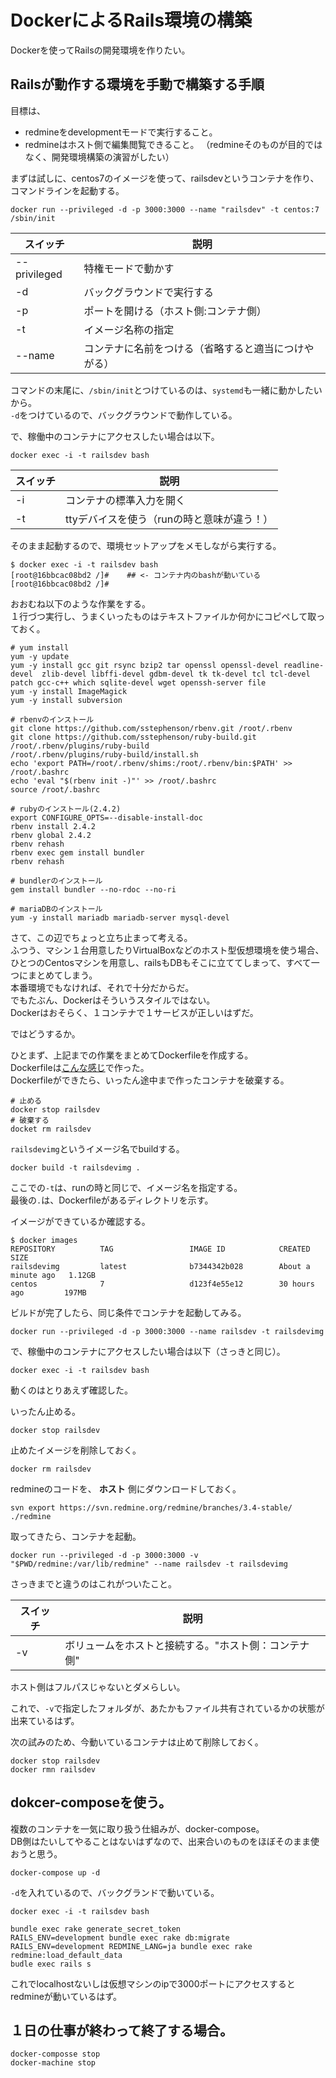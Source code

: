 # DockerによるRails環境の構築

Dockerを使ってRailsの開発環境を作りたい。  

## Railsが動作する環境を手動で構築する手順

目標は、
* redmineをdevelopmentモードで実行すること。  
* redmineはホスト側で編集閲覧できること。
  （redmineそのものが目的ではなく、開発環境構築の演習がしたい）

まずは試しに、centos7のイメージを使って、railsdevというコンテナを作り、コマンドラインを起動する。  
```
docker run --privileged -d -p 3000:3000 --name "railsdev" -t centos:7 /sbin/init
```

|スイッチ|説明|
|---|---|
|--privileged|特権モードで動かす|
|-d|バックグラウンドで実行する|
|-p|ポートを開ける（ホスト側:コンテナ側）|
|-t|イメージ名称の指定|
|--name|コンテナに名前をつける（省略すると適当につけやがる）|

コマンドの末尾に、`/sbin/init`とつけているのは、`systemd`も一緒に動かしたいから。  
`-d`をつけているので、バックグラウンドで動作している。  

で、稼働中のコンテナにアクセスしたい場合は以下。  
```
docker exec -i -t railsdev bash
```
|スイッチ|説明|
|---|---|
|-i|コンテナの標準入力を開く|
|-t|ttyデバイスを使う（runの時と意味が違う！）|

そのまま起動するので、環境セットアップをメモしながら実行する。
```
$ docker exec -i -t railsdev bash
[root@16bbcac08bd2 /]#    ## <- コンテナ内のbashが動いている
[root@16bbcac08bd2 /]#
```

おおむね以下のような作業をする。  
１行づつ実行し、うまくいったものはテキストファイルか何かにコピペして取っておく。  
```
# yum install
yum -y update
yum -y install gcc git rsync bzip2 tar openssl openssl-devel readline-devel  zlib-devel libffi-devel gdbm-devel tk tk-devel tcl tcl-devel patch gcc-c++ which sqlite-devel wget openssh-server file
yum -y install ImageMagick
yum -y install subversion

# rbenvのインストール
git clone https://github.com/sstephenson/rbenv.git /root/.rbenv
git clone https://github.com/sstephenson/ruby-build.git /root/.rbenv/plugins/ruby-build
/root/.rbenv/plugins/ruby-build/install.sh
echo 'export PATH=/root/.rbenv/shims:/root/.rbenv/bin:$PATH' >> /root/.bashrc
echo 'eval "$(rbenv init -)"' >> /root/.bashrc
source /root/.bashrc

# rubyのインストール(2.4.2)
export CONFIGURE_OPTS=--disable-install-doc
rbenv install 2.4.2
rbenv global 2.4.2
rbenv rehash
rbenv exec gem install bundler
rbenv rehash

# bundlerのインストール
gem install bundler --no-rdoc --no-ri

# mariaDBのインストール
yum -y install mariadb mariadb-server mysql-devel
```

さて、この辺でちょっと立ち止まって考える。  
ふつう、マシン１台用意したりVirtualBoxなどのホスト型仮想環境を使う場合、ひとつのCentosマシンを用意し、railsもDBもそこに立ててしまって、すべて一つにまとめてしまう。  
本番環境でもなければ、それで十分だからだ。  
でもたぶん、Dockerはそういうスタイルではない。  
Dockerはおそらく、１コンテナで１サービスが正しいはずだ。  

ではどうするか。  

ひとまず、上記までの作業をまとめてDockerfileを作成する。  
Dockerfileは[こんな感じ](Dockerfile)で作った。  
Dockerfileができたら、いったん途中まで作ったコンテナを破棄する。  
```
# 止める
docker stop railsdev  
# 破棄する
docket rm railsdev
```

`railsdevimg`というイメージ名でbuildする。
```
docker build -t railsdevimg .
```
ここでの`-t`は、runの時と同じで、イメージ名を指定する。  
最後の`.`は、Dockerfileがあるディレクトリを示す。  

イメージができているか確認する。
```
$ docker images
REPOSITORY          TAG                 IMAGE ID            CREATED              SIZE
railsdevimg         latest              b7344342b028        About a minute ago   1.12GB
centos              7                   d123f4e55e12        30 hours ago         197MB
```

ビルドが完了したら、同じ条件でコンテナを起動してみる。
```
docker run --privileged -d -p 3000:3000 --name railsdev -t railsdevimg
```
で、稼働中のコンテナにアクセスしたい場合は以下（さっきと同じ）。  
```
docker exec -i -t railsdev bash
```
動くのはとりあえず確認した。

いったん止める。  
```
docker stop railsdev
```
止めたイメージを削除しておく。  
```
docker rm railsdev
```

redmineのコードを、 **ホスト** 側にダウンロードしておく。  
```
svn export https://svn.redmine.org/redmine/branches/3.4-stable/ ./redmine
```

取ってきたら、コンテナを起動。  
```
docker run --privileged -d -p 3000:3000 -v "$PWD/redmine:/var/lib/redmine" --name railsdev -t railsdevimg
```
さっきまでと違うのはこれがついたこと。  

|スイッチ|説明|
|---|---|
|-v|ボリュームをホストと接続する。"ホスト側：コンテナ側"|

ホスト側はフルパスじゃないとダメらしい。  

これで、`-v`で指定したフォルダが、あたかもファイル共有されているかの状態が出来ているはず。  

次の試みのため、今動いているコンテナは止めて削除しておく。  
```
docker stop railsdev
docker rmn railsdev
```

## dokcer-composeを使う。

複数のコンテナを一気に取り扱う仕組みが、docker-compose。  
DB側はたいしてやることはないはずなので、出来合いのものをほぼそのまま使おうと思う。

```
docker-compose up -d
```
`-d`を入れているので、バックグランドで動いている。  

```
docker exec -i -t railsdev bash
```

```
bundle exec rake generate_secret_token
RAILS_ENV=development bundle exec rake db:migrate
RAILS_ENV=development REDMINE_LANG=ja bundle exec rake redmine:load_default_data
budle exec rails s
```

これでlocalhostないしは仮想マシンのipで3000ポートにアクセスするとredmineが動いているはず。








## １日の仕事が終わって終了する場合。

```
docker-composse stop
docker-machine stop
```
